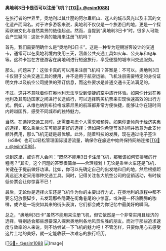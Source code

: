 **奥地利3日卡是否可以注册飞机？[[TG💪+ @esim1088](https://t.me/s/esim1088)]**

在旅行者的世界里，奥地利以其壮丽的阿尔卑斯山、迷人的城市风光以及丰富的文化遗产而闻名。对于许多游客来说，奥地利不仅仅是一个旅游目的地，更是一个探索欧洲文化与自然美景的绝佳起点。然而，当提到“奥地利3日卡”时，很多人可能会产生疑问：这张卡真的能用来注册飞机吗？

首先，我们需要明确什么是“奥地利3日卡”。这是一种专为短期游客设计的交通卡，通常可以在奥地利境内使用三天，涵盖公共交通工具如火车、公交车和电车等。这种卡旨在方便游客在奥地利进行短途旅行，享受便捷的城市间交通服务。

那么，问题来了：这张卡真的可以用来注册飞机吗？答案是：不可以。奥地利3日卡仅限于公共交通工具的使用，并不适用于航空运输。飞机注册需要特定的身份证明文件以及航空公司提供的预订信息，而这些要求是普通交通卡无法满足的。

不过，这并不意味着你在奥地利无法享受到便捷的空中旅行体验。如果你计划在奥地利及其周边国家之间进行长途旅行，可以选择购买机票来实现快速高效的出行方式。例如，从维也纳到布拉格或慕尼黑的航班都非常方便快捷，能够让你在短时间内跨越国界，感受不同城市的独特魅力。

当然，在选择交通工具时，还需要考虑个人需求和预算。如果你更倾向于经济实惠的选择，那么乘坐火车可能是更好的选择；但如果你希望节省时间并愿意为此支付额外费用，那么飞机无疑是最优解。此外，随着科技的发展，现在通过电子签注（eSIM）也可以轻松管理国际漫游流量，确保你在旅途中始终保持网络连接[[TG💪+ @esim1088](https://t.me/s/esim1088)]。

说到这里，或许有人会问：“既然不能用3日卡注册飞机，那我该如何安排我的行程呢？”其实，这个问题的答案很简单——合理规划！无论是乘坐火车还是飞机，关键在于提前做好功课。比如，你可以先确定自己的出发地和目的地，然后根据距离远近决定采用哪种交通工具。同时，记得关注各大航空公司的促销活动，有时候低价票会让你惊喜不已！

最后，无论你是选择火车还是飞机作为你的主要出行方式，在奥地利的旅程中都不要忘记放慢脚步，去发现那些隐藏在街角巷尾的小惊喜。或许是一杯热腾腾的咖啡，或许是一场突如其来的街头表演，它们都会成为你记忆中最美好的瞬间。

总之，“奥地利3日卡”虽然不能用来注册飞机，但它依然是一个非常实用且经济的选择，特别适合那些想要深入探索奥地利各地风景名胜的朋友。而对于那些追求速度与效率的人来说，则不妨尝试一下飞机的魅力吧！不管怎样，只要你用心去感受这片土地的美好，就一定能收获一次难忘的旅行经历。

[[TG💪+ @esim1088](https://t.me/s/esim1088) ![Image](https://i.postimg.cc/4NQfJmqS/Snipaste-2025-05-13-00-14-12.png)]